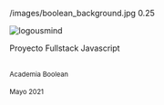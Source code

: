 <backgroundimage>/images/boolean_background.jpg</backgroundimage>
<backgroundimageopacity>0.25</backgroundimageopacity>

<img id='cover-img' data-src="images/logoBoolean.svg" alt="logousmind">
<p id='titleI'>Proyecto Fullstack Javascript</p>
<small class='titleII'></small>
<br>
<small class='author'>Academia Boolean</small>
<br>
<br>
<small class='date'>Mayo 2021</small>